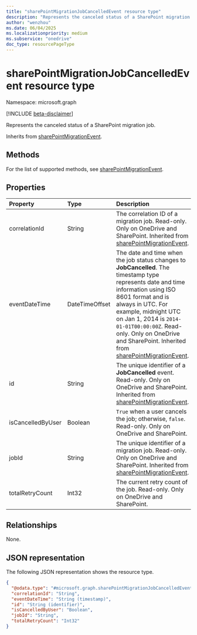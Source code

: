 ```yaml
---
title: "sharePointMigrationJobCancelledEvent resource type"
description: "Represents the canceled status of a SharePoint migration job."
author: "wenzhou"
ms.date: 06/04/2025
ms.localizationpriority: medium
ms.subservice: "onedrive"
doc_type: resourcePageType
---
```


# sharePointMigrationJobCancelledEvent resource type

Namespace: microsoft.graph

[!INCLUDE [beta-disclaimer](../../includes/beta-disclaimer.md)]

Represents the canceled status of a SharePoint migration job.

Inherits from [sharePointMigrationEvent](../resources/sharepointmigrationevent.md).

## Methods
For the list of supported methods, see [sharePointMigrationEvent](../resources/sharepointmigrationevent.md).

## Properties
|Property|Type|Description|
|:---|:---|:---|
|correlationId|String|The correlation ID of a migration job. Read-only. Only on OneDrive and SharePoint. Inherited from [sharePointMigrationEvent](../resources/sharepointmigrationevent.md).|
|eventDateTime|DateTimeOffset|The date and time when the job status changes to **JobCancelled**. The timestamp type represents date and time information using ISO 8601 format and is always in UTC. For example, midnight UTC on Jan 1, 2014 is `2014-01-01T00:00:00Z`. Read-only. Only on OneDrive and SharePoint. Inherited from [sharePointMigrationEvent](../resources/sharepointmigrationevent.md).|
|id|String|The unique identifier of a **JobCancelled** event. Read-only. Only on OneDrive and SharePoint. Inherited from [sharePointMigrationEvent](../resources/sharepointmigrationevent.md).|
|isCancelledByUser|Boolean|`True` when a user cancels the job; otherwise, `false`. Read-only. Only on OneDrive and SharePoint.|
|jobId|String|The unique identifier of a migration job. Read-only. Only on OneDrive and SharePoint. Inherited from [sharePointMigrationEvent](../resources/sharepointmigrationevent.md).|
|totalRetryCount|Int32|The current retry count of the job. Read-only. Only on OneDrive and SharePoint.|

## Relationships
None.

## JSON representation
The following JSON representation shows the resource type.
<!-- {
  "blockType": "resource",
  "keyProperty": "id",
  "@odata.type": "microsoft.graph.sharePointMigrationJobCancelledEvent",
  "baseType": "microsoft.graph.sharePointMigrationEvent",
  "openType": false
}
-->
``` json
{
  "@odata.type": "#microsoft.graph.sharePointMigrationJobCancelledEvent",
  "correlationId": "String",
  "eventDateTime": "String (timestamp)",
  "id": "String (identifier)",
  "isCancelledByUser": "Boolean",
  "jobId": "String",
  "totalRetryCount": "Int32"
}
```
